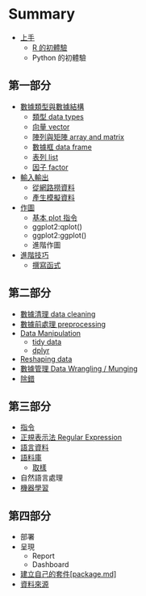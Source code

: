 # Summary

* [上手](README.md)
  * [R 的初體驗](r-的初體驗.md)
  * Python 的初體驗

## 第一部分

* [數據類型與數據結構](第二章-數據類型與數據結構.md)
  * [類型 data types](類型-data-types.md)
  * [向量 vector](向量-vector.md)
  * [陣列與矩陣 array and matrix](陣列與矩陣.md)
  * [數據框 data frame](數據框-data-frame.md)
  * [表列 list](表列.md)
  * [因子 factor](因子-factor.md)
* [輸入輸出](輸入輸出.md)
  * [從網路撈資料](getting-data.md)
  * [產生模擬資料](creating-fake-data-to-test-code.md)
* [作圖](Graphics.md)
  * [基本 plot 指令](基本-plot-指令.md)
  * ggplot2:qplot\(\)
  * ggplot2:ggplot\(\)
  * 進階作圖
* [進階技巧](advanced.md)
  * [撰寫函式](functions.md)

## 第二部分

* [數據清理 data cleaning ](輸入輸出.md)
* [數據前處理 preprocessing](數據前處理.md)
* [Data Manipulation](data_manipulation.md)
  * [tidy data](tidy-data.md)
  * [dplyr](dplyr.md)
* [Reshaping data](chapter1.md)
* [數據管理 Data Wrangling \/ Munging](數據管理.md)
* [除錯](除錯.md)

## 第三部分

* [指令](text.md)
* [正規表示法 Regular Expression](regex.md)
* [語言資料](/ling_data.md)
* [語料庫](語料庫.md)
  * [取樣](語料庫/qu-yang.md)
* 自然語言處理
* [機器學習](機器學習.md)

## 第四部分

* 部署
* 呈現
  * Report
  * Dashboard
* [建立自己的套件\[package.md\]](建立自己的套件packagemd.md)
* [資料來源](source.md)

